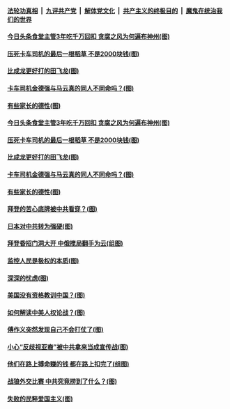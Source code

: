 ####  [法轮功真相](../../../../basic/blob/master/README.md?t=04170201) &nbsp;|&nbsp; [九评共产党](../../../../9ping.md/blob/master/README.md?t=04170201) &nbsp;|&nbsp; [解体党文化](../../../../jtdwh.md/blob/master/README.md?t=04170201)  &nbsp;|&nbsp; [共产主义的终极目的](../../../../gczydzjmd.md/blob/master/README.md?t=04170201) &nbsp;|&nbsp; [魔鬼在统治我们的世界](../../../../mgztzwmdsj.md/blob/master/README.md?t=04170201) 

#### [今日头条食堂主管3年吃千万回扣 贪腐之风为何遍布神州(图)](../pages/p4/968903.md?t=04170201) 


#### [压死卡车司机的最后一根稻草 不是2000块钱(图)](../pages/p4/968897.md?t=04170201) 

#### [比成龙更好打的田飞龙(图)](../pages/p4/968896.md?t=04170201) 

#### [卡车司机金德强与马云真的同人不同命吗？(图)](../pages/p4/968877.md?t=04170201) 

#### [有些家长的德性(图)](../pages/p4/968879.md?t=04170201) 

#### [今日头条食堂主管3年吃千万回扣 贪腐之风为何遍布神州(图)](../pages/p4/968903.md?t=04170201) 


#### [压死卡车司机的最后一根稻草 不是2000块钱(图)](../pages/p4/968897.md?t=04170201) 

#### [比成龙更好打的田飞龙(图)](../pages/p4/968896.md?t=04170201) 

#### [卡车司机金德强与马云真的同人不同命吗？(图)](../pages/p4/968877.md?t=04170201) 

#### [有些家长的德性(图)](../pages/p4/968879.md?t=04170201) 

#### [拜登的苦心底牌被中共看穿？(图)](../pages/p4/968867.md?t=04170201) 

#### [日本对中共转为强硬(图)](../pages/p4/968863.md?t=04170201) 

#### [拜登昏招门洞大开 中俄搅局翻手为云(组图)](../pages/p4/968352.md?t=04170201) 

#### [监控人民是极权的本质(图)](../pages/p4/968804.md?t=04170201) 

#### [深深的忧虑(图)](../pages/p4/968802.md?t=04170201) 

#### [美国没有资格教训中国？(图)](../pages/p4/968800.md?t=04170201) 

#### [如何解读中美人权论战？(图)](../pages/p4/968799.md?t=04170201) 

#### [傅作义突然发现自己不会打仗了(图)](../pages/p4/968793.md?t=04170201) 


#### [小心“反歧视亚裔”被中共拿来当成宣传战(图)](../pages/p4/968670.md?t=04170201) 


#### [他们在路上搏命赚的钱 都在路上扣完了(组图)](../pages/p4/968677.md?t=04170201) 

#### [战狼外交比赛 中共究竟捞到了什么？(图)](../pages/p4/968667.md?t=04170201) 

#### [失败的民粹爱国主义(图)](../pages/p4/968675.md?t=04170201) 

